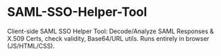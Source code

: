 # SAML-SSO-Helper-Tool
Client-side SAML SSO Helper Tool: Decode/Analyze SAML Responses &amp; X.509 Certs, check validity, Base64/URL utils. Runs entirely in browser (JS/HTML/CSS).
